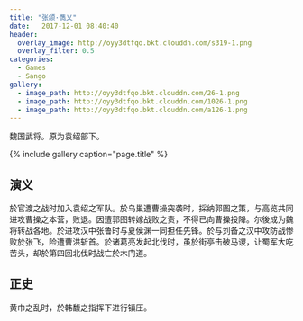 ```yaml
---
title: "张颌·儁乂"
date:   2017-12-01 08:40:40
header:
  overlay_image: http://oyy3dtfqo.bkt.clouddn.com/s319-1.png
  overlay_filter: 0.5
categories:
  - Games
  - Sango
gallery:
  - image_path: http://oyy3dtfqo.bkt.clouddn.com/26-1.png
  - image_path: http://oyy3dtfqo.bkt.clouddn.com/1026-1.png
  - image_path: http://oyy3dtfqo.bkt.clouddn.com/a126-1.png
---
```


魏国武将。原为袁绍部下。

{% include gallery caption="page.title" %}

## 演义

於官渡之战时加入袁绍之军队。於乌巢遭曹操突袭时，採纳郭图之策，与高览共同进攻曹操之本营，败退。因遭郭图转嫁战败之责，不得已向曹操投降。尔後成为魏将转战各地。於进攻汉中张鲁时与夏侯渊一同担任先锋。於与刘备之汉中攻防战惨败於张飞，险遭曹洪斩首。於诸葛亮发起北伐时，虽於街亭击破马谡，让蜀军大吃苦头，却於第四回北伐时战亡於木门道。

## 正史

黄巾之乱时，於韩馥之指挥下进行镇压。